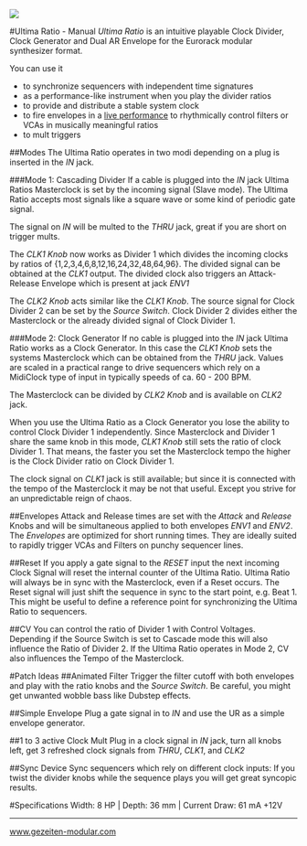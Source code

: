 ![](http://www.gezeiten-modular.com/img/gezeiten_logo.png)

#Ultima Ratio - Manual
*Ultima Ratio* is an intuitive playable Clock Divider, Clock Generator and Dual AR Envelope for the Eurorack modular synthesizer format.

You can use it

* to synchronize sequencers with independent time signatures
* as a performance-like instrument when you play the divider ratios
* to provide and distribute a stable system clock
* to fire envelopes in a [live performance](https://www.youtube.com/watch?v=JzxdrqcDII0) to rhythmically control filters or VCAs in musically meaningful ratios
* to mult triggers

##Modes
The Ultima Ratio operates in two modi depending on a plug is inserted in the *IN* jack.

###Mode 1: Cascading Divider
If a cable is plugged into the *IN* jack Ultima Ratios Masterclock is set by the incoming signal (Slave mode).
The Ultima Ratio accepts most signals like a square wave or some kind of periodic gate signal.

The signal on *IN* will be multed to the *THRU* jack, great if you are short on trigger mults.

The *CLK1 Knob* now works as Divider 1 which divides the incoming clocks by ratios of {1,2,3,4,6,8,12,16,24,32,48,64,96}.
The divided signal can be obtained at the *CLK1* output.
The divided clock also triggers an Attack-Release Envelope which is present at jack *ENV1*

The *CLK2 Knob* acts similar like the *CLK1 Knob*.
The source signal for Clock Divider 2 can be set by the *Source Switch*. Clock Divider 2 divides either the Masterclock or the already divided signal of Clock Divider 1.

###Mode 2: Clock Generator
If no cable is plugged into the *IN* jack Ultima Ratio works as a Clock Generator.
In this case the *CLK1 Knob* sets the systems Masterclock which can be obtained from the *THRU* jack.
Values are scaled in a practical range to drive sequencers which rely on a MidiClock type of input in typically speeds of ca. 60 - 200 BPM.

The Masterclock can be divided by *CLK2 Knob* and is available on *CLK2* jack.

When you use the Ultima Ratio as a Clock Generator you lose the ability to control Clock Divider 1 independently.
Since Masterclock and Divider 1 share the same knob in this mode, *CLK1 Knob* still sets the ratio of clock Divider 1.
That means, the faster you set the Masterclock tempo the higher is the Clock Divider ratio on Clock Divider 1.

The clock signal on *CLK1* jack is still available; but since it is connected with the tempo of the Masterclock it may be not that useful.
Except you strive for an unpredictable reign of chaos.

##Envelopes
Attack and Release times are set with the *Attack* and *Release* Knobs and will be simultaneous applied to both envelopes *ENV1* and *ENV2*.
The *Envelopes* are optimized for short running times. They are ideally suited to rapidly trigger VCAs and Filters on punchy sequencer lines.

##Reset
If you apply a gate signal to the *RESET* input the next incoming Clock Signal will reset the internal counter of the Ultima Ratio.
Ultima Ratio will always be in sync with the Masterclock, even if a Reset occurs. The Reset signal will just shift the sequence in sync to the start point, e.g. Beat 1.
This might be useful to define a reference point for synchronizing the Ultima Ratio to sequencers.

##CV
You can control the ratio of Divider 1 with Control Voltages.
Depending if the Source Switch is set to Cascade mode this will also influence the Ratio of Divider 2.
If the Ultima Ratio operates in Mode 2, CV also influences the Tempo of the Masterclock.

#Patch Ideas
##Animated Filter
Trigger the filter cutoff with both envelopes and play with the ratio knobs and the *Source Switch*.
Be careful, you might get unwanted wobble bass like Dubstep effects.

##Simple Envelope
Plug a gate signal in to *IN* and use the UR as a simple envelope generator.

##1 to 3 active Clock Mult
Plug in a clock signal in *IN* jack, turn all knobs left, get 3 refreshed clock signals from *THRU*, *CLK1*, and *CLK2*

##Sync Device
Sync sequencers which rely on different clock inputs: If you twist the divider knobs while the sequence plays you will get great syncopic results.

#Specifications
Width: 8 HP | Depth: 36 mm | Current Draw: 61 mA +12V

******
www.gezeiten-modular.com
